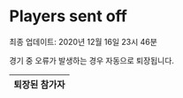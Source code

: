 # Players sent off
최종 업데이트: 2020년 12월 16일 23시 46분


경기 중 오류가 발생하는 경우 자동으로 퇴장됩니다.


| 퇴장된 참가자 |
|:---:|